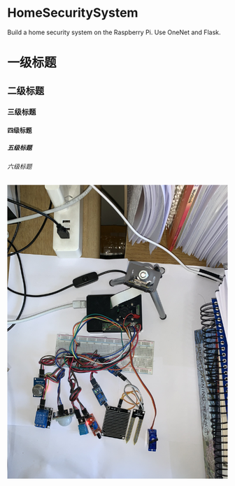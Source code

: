 # HomeSecuritySystem
Build a home security system on the Raspberry Pi. Use OneNet and Flask.

# 一级标题  
## 二级标题  
### 三级标题  
#### 四级标题  
##### 五级标题  
###### 六级标题

![](https://github.com/JagopyZhao/HomeSecuritySystem/raw/master/Images/homeSecuritySystem.png)
